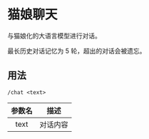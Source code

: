 # 猫娘聊天

与猫娘化的大语言模型进行对话。

最长历史对话记忆为 5 轮，超出的对话会被遗忘。

## 用法

```
/chat <text>
```

|参数名|描述|
|:---:|:---:|
|text|对话内容|